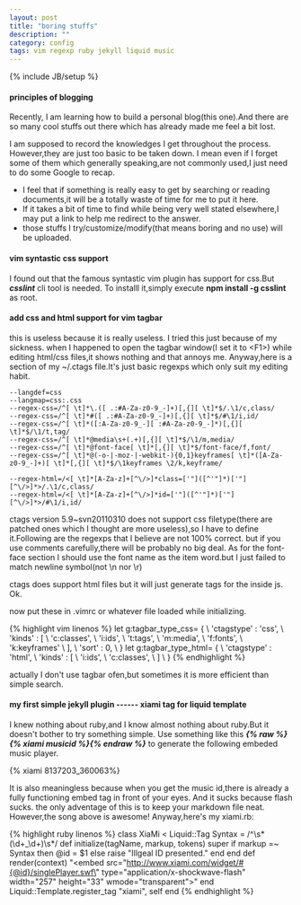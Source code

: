 ```yaml
---
layout: post
title: "boring stuffs"
description: ""
category: config
tags: vim regexp ruby jekyll liquid music
---
```

{% include JB/setup %}

#### principles of blogging

Recently, I am learning how to build a personal blog(this one).And there are so many cool stuffs out there which has already made me
feel a bit lost.

I am supposed to record the knowledges I get throughout the process.
However,they are just too basic to be taken down.
I mean even if I forget some of them which generally speaking,are not commonly used,I just need to do some Google to recap.

* I feel that if something is really easy to get by searching or reading documents,it will be a totally waste of time for me to put it here.
* If it takes a bit of time to find while being very well stated elsewhere,I may put a link to help me redirect to the answer.
* those stuffs I try/customize/modify(that means boring and no use) will be uploaded.

#### vim syntastic css support

I found out that the famous syntastic vim plugin has support for css.But ***csslint*** cli tool is needed.
To installl it,simply execute **npm install -g csslint** as root.

#### add css and html support for vim tagbar

this is useless because it is really useless.
I tried this just because of my sickness.
when I happened to open the tagbar window(I set it to &lt;F1&gt;) while editing html/css files,it shows nothing and that annoys me.
Anyway,here is a section of my ~/.ctags file.It's just basic regexps which only suit my editing habit.

    --langdef=css
    --langmap=css:.css
    --regex-css=/^[ \t]*\.([ .:#A-Za-z0-9_-]+)[,{][ \t]*$/.\1/c,class/
    --regex-css=/^[ \t]*#([ .:#A-Za-z0-9_-]+)[,{][ \t]*$/#\1/i,id/
    --regex-css=/^[ \t]*([:A-Za-z0-9_-][ :#A-Za-z0-9_-]*)[,{][ \t]*$/\1/t,tag/
    --regex-css=/^[ \t]*@media\s+(.+)[,{][ \t]*$/\1/m,media/
    --regex-css=/^[ \t]*@font-face[ \t]*[,{][ \t]*$/font-face/f,font/
    --regex-css=/^[ \t]*@(-o-|-moz-|-webkit-){0,1}keyframes[ \t]*([A-Za-z0-9_-]+)[ \t]*[,{][ \t]*$/\1keyframes \2/k,keyframe/

    --regex-html=/<[ \t]*[A-Za-z]+[^\/>]*class=['"]([^'"]*)['"][^\/>]*>/.\1/c,class/
    --regex-html=/<[ \t]*[A-Za-z]+[^\/>]*id=['"]([^'"]*)['"][^\/>]*>/#\1/i,id/

ctags version 5.9~svn20110310 does not support css filetype(there are patched ones which I thought are more useless),so I have to define it.Following are the regexps that I believe are not 100% correct.
but if you use comments carefully,there will be probably no big deal.
As for the font-face section I should use the font name as the item word.but I just failed to match newline symbol(not \n nor \r)

ctags does support html files but it will just generate tags for the inside js.
Ok.

now put these in .vimrc or whatever file loaded while initializing.

{% highlight vim linenos %}
let g:tagbar_type_css= {
    \ 'ctagstype' : 'css',
    \ 'kinds' : [
        \ 'c:classes',
        \ 'i:ids',
        \ 't:tags',
        \ 'm:media',
        \ 'f:fonts',
        \ 'k:keyframes'
    \ ],
    \ 'sort' : 0,
\ }
let g:tagbar_type_html= {
    \ 'ctagstype' : 'html',
    \ 'kinds'     : [
        \ 'i:ids',
        \ 'c:classes',
    \ ]
\ }
{% endhighlight %}

actually I don't use tagbar ofen,but sometimes it is more efficient than simple search.

#### my first simple jekyll plugin ------ xiami tag for liquid template

I knew nothing about ruby,and I know almost nothing about ruby.But it doesn't bother to try something simple.
Use something like this ***{% raw %}{% xiami musicid %}{% endraw %}*** to generate the following embeded music player.

{% xiami 8137203_360063%}

It is also meaningless because when you get the music id,there is already a fully functioning embed tag in front of your eyes.
And it sucks because flash sucks.
the only adventage of this is to keep your markdown file neat.
However,the song above is awesome!
Anyway,here's my xiami.rb:

{% highlight ruby linenos %}
class XiaMi < Liquid::Tag
    Syntax = /^\s*(\d+_\d+)\s*/
    def initialize(tagName, markup, tokens)
        super
        if markup =~ Syntax then
        @id = $1
        else
            raise "Illgeal ID presented."
        end
    end
    def render(context)
        "<embed src=\"http://www.xiami.com/widget/#{@id}/singlePlayer.swf\" type=\"application/x-shockwave-flash\" width=\"257\" height=\"33\" wmode=\"transparent\"></embed>"
    end
    Liquid::Template.register_tag "xiami", self
end
{% endhighlight %}
